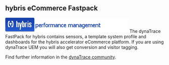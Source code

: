 ## hybris eCommerce Fastpack

![images_community/download/attachments/74383375/hybris-performance_management.png](images_community/download/attachments/74383375/hybris-performance_management.png) 
The dynaTrace FastPack for hybris
contains sensors, a template system profile and dashboards for the hybris accelerator eCommerce platform. If you are using dynaTrace UEM you will also get conversion and visitor tagging.

Find further information in the [dynaTrace community](https://community.compuwareapm.com/community/display/DL/hybris+eCommerce+Fastpack). 

